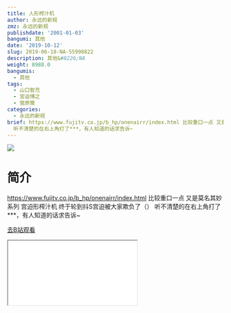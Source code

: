```yaml
---
title: 人形榨汁机
author: 永远的新规
zmz: 永远的新规
publishdate: '2001-01-03'
bangumi: 其他
date: '2019-10-12'
slug: 2019-06-18-NA-55998822
description: 其他&#8226;NA
weight: 8988.0
bangumis:
  - 其他
tags:
  - 山口智充
  - 宮迫博之
  - 蛍原徹
categories:
  - 永远的新规
brief: https://www.fujitv.co.jp/b_hp/onenairr/index.html 比较重口一点 又是莫名其妙系列 宫迫形榨汁机 终于轮到抖S宫迫被大家欺负了（）
  听不清楚的在右上角打了***，有人知道的话求告诉~
---
```

![](https://raw.githubusercontent.com/tcgriffith/owaraisite/master/static/tmpimg/8972fe0c48ec3c01cf82b4d7fcdaca5b8d00ae00.jpg.480.jpg)
# 简介  
https://www.fujitv.co.jp/b_hp/onenairr/index.html
比较重口一点
又是莫名其妙系列  宫迫形榨汁机
终于轮到抖S宫迫被大家欺负了（）
听不清楚的在右上角打了***，有人知道的话求告诉~  

[去B站观看](https://www.bilibili.com/video/av55998822/)
<div class ="resp-container"><iframe class="testiframe" src="//player.bilibili.com/player.html?aid=55998822"", scrolling="no", allowfullscreen="true" > </iframe></div> 
